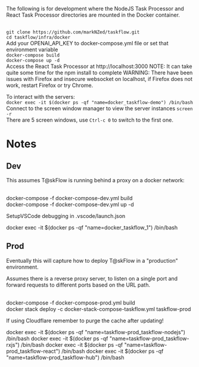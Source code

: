 The following is for development where the NodeJS Task Processor and React Task Processor directories are mounted in the Docker container.

<br> `git clone https://github.com/markNZed/taskflow.git`
<br> `cd taskflow/infra/docker`
<br> Add your OPENAI_API_KEY to docker-compose.yml file or set that environment variable
<br> `docker-compose build`
<br> `docker-compose up -d`
<br> Access the React Task Processor at http://localhost:3000 
NOTE: It can take quite some time for the npm install to complete
WARNING: There have been issues with Firefox and insecure websocket on localhost, if Firefox does not work, restart Firefox or try Chrome.

To interact with the servers:
<br> `docker exec -it $(docker ps -qf "name=docker_taskflow-demo") /bin/bash`
<br> Connect to the screen window manager to view the server instances `screen -r`
<br> There are 5 screen windows, use `Ctrl-c 0` to switch to the first one. 


# Notes

## Dev
This assumes T@skFlow is running behind a proxy on a docker network:

<br> docker-compose -f docker-compose-dev.yml build
<br> docker-compose -f docker-compose-dev.yml up -d

SetupVSCode debugging in .vscode/launch.json

docker exec -it $(docker ps -qf "name=docker_taskflow_1") /bin/bash

## Prod
Eventually this will capture how to deploy T@skFlow in a "production" environment. 

Assumes there is a reverse proxy server, to listen on a single port and forward requests to different ports based on the URL path.

<br> docker-compose -f docker-compose-prod.yml build
<br> docker stack deploy -c docker-stack-compose-taskflow.yml taskflow-prod

If using Cloudflare remember to purge the cache after updating!

docker exec -it $(docker ps -qf "name=taskflow-prod_taskflow-nodejs") /bin/bash
docker exec -it $(docker ps -qf "name=taskflow-prod_taskflow-rxjs") /bin/bash
docker exec -it $(docker ps -qf "name=taskflow-prod_taskflow-react") /bin/bash
docker exec -it $(docker ps -qf "name=taskflow-prod_taskflow-hub") /bin/bash
